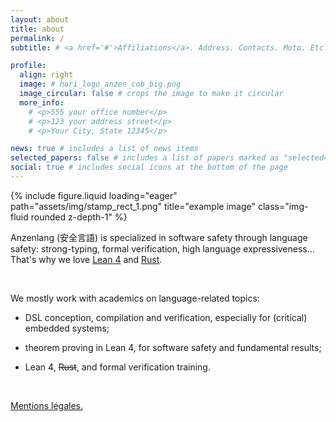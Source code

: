 ```yaml
---
layout: about
title: about
permalink: /
subtitle: # <a href='#'>Affiliations</a>. Address. Contacts. Moto. Etc.

profile:
  align: right
  image: # hori_logo_anzen_cob_big.png
  image_circular: false # crops the image to make it circular
  more_info:
    # <p>555 your office number</p>
    # <p>123 your address street</p>
    # <p>Your City, State 12345</p>

news: true # includes a list of news items
selected_papers: false # includes a list of papers marked as "selected={true}"
social: true # includes social icons at the bottom of the page
---
```


<div class="row">
    <div class="col-sm-3 mt-0 mt-md-0"></div>
    <div class="col-sm-5 mt-0 mt-md-0">
        {% include figure.liquid loading="eager" path="assets/img/stamp_rect_1.png" title="example image" class="img-fluid rounded z-depth-1" %}
    </div>
    <div class="col-sm-4 mt-0 mt-md-0"></div>
</div>

Anzenlang (安全言語) is specialized in software safety through language safety: strong-typing,
formal verification, high language expressiveness... That's why we love [Lean 4][lean] and
[Rust][rust].

<br>

We mostly work with academics on language-related topics:

- DSL conception, compilation and verification, especially for (critical) embedded systems;

- theorem proving in Lean 4, for software safety and fundamental results;

- Lean 4, ~~Rust~~, and formal verification training.

<br>

[Mentions légales.][legal]

[lean]: https://lean-lang.org
[rust]: https://www.rust-lang.org
[legal]: /mentions

